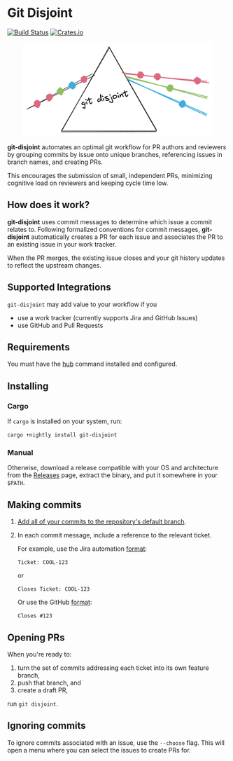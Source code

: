 # Git Disjoint

[![Build Status]](https://github.com/EricCrosson/git-disjoint/actions/workflows/release.yml)
[![Crates.io]](https://crates.io/crates/git-disjoint)

[build status]: https://github.com/EricCrosson/git-disjoint/actions/workflows/release.yml/badge.svg?event=push
[crates.io]: https://img.shields.io/crates/v/git-disjoint.svg

<p align="center">
  <img src="https://github.com/EricCrosson/git-disjoint/blob/master/assets/logo.png?raw=true" alt="alt-text"/>
</p>

**git-disjoint** automates an optimal git workflow for PR authors and reviewers
by grouping commits by issue onto unique branches, referencing issues in
branch names, and creating PRs.

This encourages the submission of small, independent PRs, minimizing cognitive
load on reviewers and keeping cycle time low.

## How does it work?

**git-disjoint** uses commit messages to determine which issue a commit relates
to. Following formalized conventions for commit messages, **git-disjoint**
automatically creates a PR for each issue and associates the PR to an existing
issue in your work tracker.

When the PR merges, the existing issue closes and your git history updates to
reflect the upstream changes.

## Supported Integrations

`git-disjoint` may add value to your workflow if you

- use a work tracker (currently supports Jira and GitHub Issues)
- use GitHub and Pull Requests

## Requirements

You must have the [hub] command installed and configured.

[hub]: https://github.com/github/hub

## Installing

### Cargo

If `cargo` is installed on your system, run:

```
cargo +nightly install git-disjoint
```

### Manual

Otherwise, download a release compatible with your OS and architecture from the
[Releases] page, extract the binary, and put it somewhere in your `$PATH`.

[releases]: https://github.com/EricCrosson/git-disjoint/releases/latest

## Making commits

1. [Add all of your commits to the repository's default branch][workflow].

1. In each commit message, include a reference to the relevant ticket.

   For example, use the Jira automation [format][jira]:

   ```
   Ticket: COOL-123
   ```

   or

   ```
   Closes Ticket: COOL-123
   ```

   Or use the GitHub [format][gh]: 

    ```
    Closes #123
    ```

   [jira]: https://support.atlassian.com/jira-software-cloud/docs/reference-issues-in-your-development-work/
   [gh]: https://github.blog/2013-01-22-closing-issues-via-commit-messages/

## Opening PRs

 When you're ready to:

1. turn the set of commits addressing each ticket into its own feature branch,
1. push that branch, and 
1. create a draft PR,

run `git disjoint`.

[workflow]: https://drewdevault.com/2020/04/06/My-weird-branchless-git-workflow.html

## Ignoring commits

To ignore commits associated with an issue, use the `--choose` flag. This will
open a menu where you can select the issues to create PRs for.
